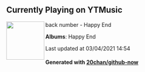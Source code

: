 ## Currently Playing on YTMusic

[<img align="left" width="100" src="https://lh3.googleusercontent.com/r5hsIeIFhTvIfAmI7IdBqsUCj_iDI57g1m2O8Sh8LniQKg-iMbs1b50liCGF6OGEFvk6D9krdRruuuuucA">](https://music.youtube.com/watch?v=Rq65VlRhvMs)

back number - Happy End

**Albums**: Happy End

Last updated at 03/04/2021 14:54

#### Generated with [20chan/github-now](https://github.com/20chan/github-now)


<!--
**20chan/20chan** is a ✨ _special_ ✨ repository because its `README.md` (this file) appears on your GitHub profile.

Here are some ideas to get you started:

- 🔭 I’m currently working on ...
- 🌱 I’m currently learning ...
- 👯 I’m looking to collaborate on ...
- 🤔 I’m looking for help with ...
- 💬 Ask me about ...
- 📫 How to reach me: ...
- 😄 Pronouns: ...
- ⚡ Fun fact: ...
-->
